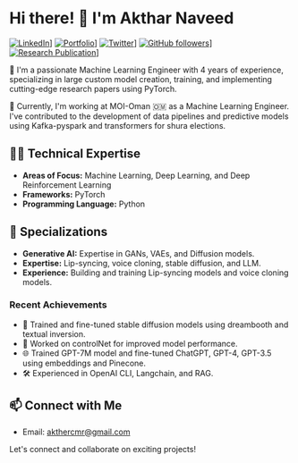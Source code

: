 <!--
**Aktharnvdv/Aktharnvdv** is a ✨ _special_ ✨ repository because its `README.md` (this file) appears on your GitHub profile.
-->

# Hi there! 👋 I'm Akthar Naveed

[![LinkedIn](https://img.shields.io/badge/LinkedIn-AktharNaveed-blue)](https://www.linkedin.com/in/akthar-naveed-921039201/)]
[![Portfolio](https://img.shields.io/badge/Portfolio-portfolio-green)]((https://www.upwork.com/freelancers/~0195463ae638b7275c?viewMode=1))]
[![Twitter](https://img.shields.io/badge/Twitter-AktharNaveed-blue)]((https://twitter.com/AktharN80967))]
[![GitHub followers](https://img.shields.io/github/followers/Aktharnvdv?label=Follow&style=social)](https://github.com/Aktharnvdv)]
[![Research Publication](https://img.shields.io/badge/Research%20Publication-arXiv%3A2207.09665-red)](https://arxiv.org/abs/2207.09665)]

🚀 I'm a passionate Machine Learning Engineer with 4 years of experience, specializing in large custom model creation, training, and implementing cutting-edge research papers using PyTorch.

🔭 Currently, I'm working at MOI-Oman 🇴🇲 as a Machine Learning Engineer. I've contributed to the development of data pipelines and predictive models using Kafka-pyspark and transformers for shura elections.

## 👨‍💻 Technical Expertise

- **Areas of Focus:** Machine Learning, Deep Learning, and Deep Reinforcement Learning
- **Frameworks:** PyTorch
- **Programming Language:** Python

## 🧠 Specializations

- **Generative AI:** Expertise in GANs, VAEs, and Diffusion models.
- **Expertise:** Lip-syncing, voice cloning, stable diffusion, and LLM.
- **Experience:** Building and training Lip-syncing models and voice cloning models.

### Recent Achievements

- 🚀 Trained and fine-tuned stable diffusion models using dreambooth and textual inversion.
- 🤖 Worked on controlNet for improved model performance.
- 🌐 Trained GPT-7M model and fine-tuned ChatGPT, GPT-4, GPT-3.5 using embeddings and Pinecone.
- 🛠 Experienced in OpenAI CLI, Langchain, and RAG.

## 📫 Connect with Me

- Email: akthercmr@gmail.com

Let's connect and collaborate on exciting projects!

